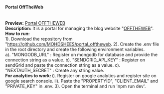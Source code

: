<h4>Portal OffTheWeb</h4>
<br/>
<b>Preview:</b> <a href="https://portal.offtheweb.in/"> Portal OFFTHEWEB</a>
<br/>
<b>Description:</b> It is a portal for managing the blog website "<a href="https://offtheweb.in/">OFFTHEWEB</a>".
<b>How to run: </b>
<br/>
1). Download the repository from "<a href="https://github.com/MOHDSHEES/portal_offtheweb">https://github.com/MOHDSHEES/portal_offtheweb</a>.
2). Create the .env file in the root directory and create the following environment variables.
<br/>
   a). "MONGODB_URL" : Register on mongodb for database and provide the connection string as a value.
   b). "SENDGRID_API_KEY" : Register on sendGrid and paste the connection string as a value.
   c). "NEXTAUTH_SECRET" : Create any string value.
   <br/>
   <b>For analytics to work: </b>
        i). Register on google analytics and register site on google search console.
       ii). Paste the "PROPERTYID", "CLIENT_EMAIL" and "PRIVATE_KEY" in .env.
3). Open the terminal and run 'npm run dev'.
